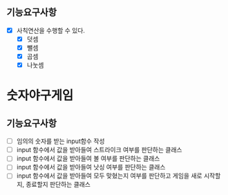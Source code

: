 ## 기능요구사항

- [x] 사칙연산을 수행할 수 있다.
  - [x] 덧셈
  - [x] 뺄셈
  - [x] 곱셈
  - [x] 나눗셈

# 숫자야구게임
## 기능요구사항

- [ ]  임의의 숫자를 받는 input함수 작성
- [ ]  input 함수에서 값을 받아들여 스트라이크 여부를 판단하는 클래스
- [ ]  input 함수에서 값을 받아들여 볼 여부를 판단하는 클래스
- [ ]  input 함수에서 값을 받아들여 낫싱 여부를 판단하는 클래스
- [ ]  input 함수에서 값을 받아들여 모두 맞혔는지 여부를 판단하고 게임을 새로 시작할지, 종료할지 판단하는 클래스